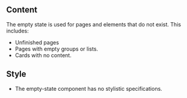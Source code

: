 
## Content

The empty state is used for pages and elements that do not exist. This includes:
* Unfinished pages
* Pages with empty groups or lists.
* Cards with no content.


## Style
* The empty-state component has no stylistic specifications.